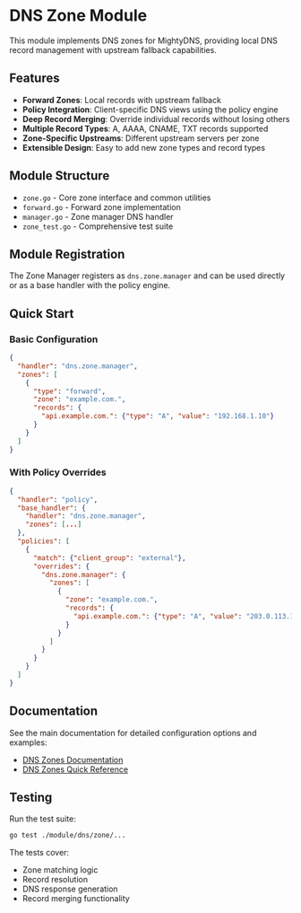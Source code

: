 # DNS Zone Module

This module implements DNS zones for MightyDNS, providing local DNS record management with upstream fallback capabilities.

## Features

- **Forward Zones**: Local records with upstream fallback
- **Policy Integration**: Client-specific DNS views using the policy engine
- **Deep Record Merging**: Override individual records without losing others
- **Multiple Record Types**: A, AAAA, CNAME, TXT records supported
- **Zone-Specific Upstreams**: Different upstream servers per zone
- **Extensible Design**: Easy to add new zone types and record types

## Module Structure

- `zone.go` - Core zone interface and common utilities
- `forward.go` - Forward zone implementation
- `manager.go` - Zone manager DNS handler
- `zone_test.go` - Comprehensive test suite

## Module Registration

The Zone Manager registers as `dns.zone.manager` and can be used directly or as a base handler with the policy engine.

## Quick Start

### Basic Configuration

```json
{
  "handler": "dns.zone.manager",
  "zones": [
    {
      "type": "forward",
      "zone": "example.com.",
      "records": {
        "api.example.com.": {"type": "A", "value": "192.168.1.10"}
      }
    }
  ]
}
```

### With Policy Overrides

```json
{
  "handler": "policy",
  "base_handler": {
    "handler": "dns.zone.manager",
    "zones": [...]
  },
  "policies": [
    {
      "match": {"client_group": "external"},
      "overrides": {
        "dns.zone.manager": {
          "zones": [
            {
              "zone": "example.com.",
              "records": {
                "api.example.com.": {"type": "A", "value": "203.0.113.10"}
              }
            }
          ]
        }
      }
    }
  ]
}
```

## Documentation

See the main documentation for detailed configuration options and examples:

- [DNS Zones Documentation](../../docs/zones.md)
- [DNS Zones Quick Reference](../../docs/zones-quickref.md)

## Testing

Run the test suite:

```bash
go test ./module/dns/zone/...
```

The tests cover:
- Zone matching logic
- Record resolution
- DNS response generation
- Record merging functionality